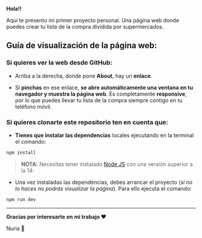 **Hola!!**

Aquí te presento mi primer proyecto personal. Una página web donde puedes crear tu lista de la compra dividida por supermercados.

## Guía de visualización de la página web:

### Si quieres ver la web desde GitHub:

- Arriba a la derecha, donde pone **About**, hay un **enlace**.

- Si **pinchas** en ese enlace, **se abre automáticamente una ventana en tu navegador y muestra la página web**. Es completamente **responsive**, por lo que puedes llevar tu lista de la compra siempre contigo en tu teléfono móvil.

### Si quieres clonarte este repositorio ten en cuenta que:

- **Tienes que instalar las dependencias** locales ejecutando en la terminal el comando:

```bash
npm install
```

> **NOTA:** Necesitas tener instalado [Node JS](https://nodejs.org/) con una versión superior a la 14:

- Una vez instaladas las dependencias, debes arrancar el proyecto (_si no lo haces no podrás visualizar la página_). Para ello ejecuta el comando:

```bash
npm run dev
```

---

**Gracias por interesarte en mi trabajo ❤️**

Nuria 🐜
